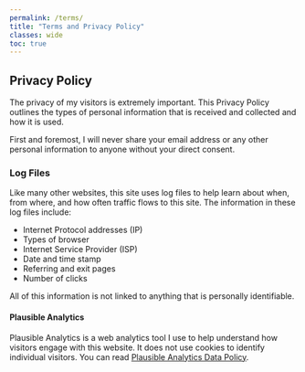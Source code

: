 ```yaml
---
permalink: /terms/
title: "Terms and Privacy Policy"
classes: wide
toc: true
---
```


## Privacy Policy

The privacy of my visitors is extremely important. This Privacy Policy outlines the types of personal information that is received and collected and how it is used.

First and foremost, I will never share your email address or any other personal information to anyone without your direct consent.

### Log Files

Like many other websites, this site uses log files to help learn about when, from where, and how often traffic flows to this site. The information in these log files include:

* Internet Protocol addresses (IP)
* Types of browser
* Internet Service Provider (ISP)
* Date and time stamp
* Referring and exit pages
* Number of clicks

All of this information is not linked to anything that is personally identifiable.

#### Plausible Analytics

Plausible Analytics is a web analytics tool I use to help understand how visitors engage with this website. It does not use cookies to identify individual visitors. You can read [Plausible Analytics Data Policy](https://plausible.io/data-policy).